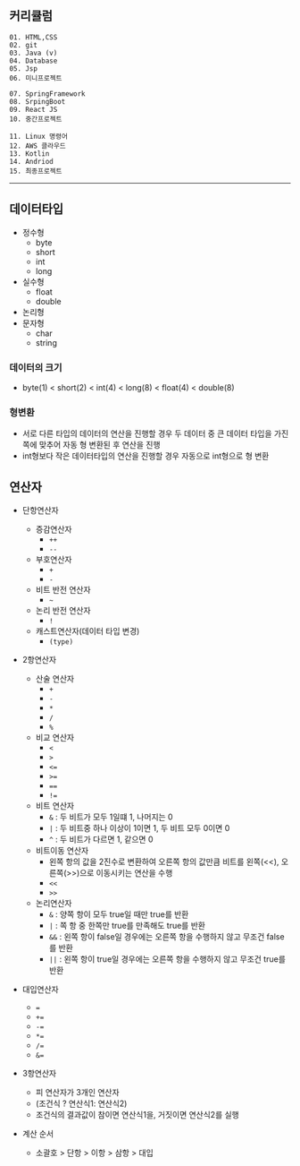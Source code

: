 ## 커리큘럼
```
01. HTML,CSS  
02. git 
03. Java (v)
04. Database
05. Jsp
06. 미니프로젝트

07. SpringFramework
08. SrpingBoot
09. React JS
10. 중간프로젝트

11. Linux 명령어
12. AWS 클라우드
13. Kotlin
14. Andriod
15. 최종프로젝트
```
---


## 데이터타입
+ 정수형
    + byte
    + short
    + int
    + long
+ 실수형
    + float
    + double
+ 논리형
+ 문자형
    + char 
    + string

### 데이터의 크기
+  byte(1) < short(2) < int(4) < long(8) < float(4) < double(8)

### 형변환
- 서로 다른 타입의 데이터의 연산을 진행할 경우 두 데이터 중 큰 데이터 타입을 가진 쪽에 맞추어 자동 형 변환된 후 연산을 진행
- int형보다 작은 데이터타입의 연산을 진행할 경우 자동으로 int형으로 형 변환


## 연산자
+ 단항연산자
    + 증감연산자
        + ``++``
        + ``--``
    + 부호연산자
        + ``+``
        + ``-``
    + 비트 반전 연산자
        + ```~```
    + 논리 반전 연산자
        + ``!``
    + 캐스트연산자(데이터 타입 변경)
        + ``(type)``


+ 2항연산자
    + 산술 연산자
        + ``+``
        + ``-``
        + ``*``
        + ``/``
        + ``%``
    + 비교 연산자
        + ``<``
        + ``>``
        + ``<=``
        + ``>=``
        + ``==``
        + ``!=``
    + 비트 연산자
        + ``&`` : 두 비트가 모두 1일떄 1, 나머지는 0
        + ``|`` : 두 비트중 하나 이상이 1이면 1, 두 비트 모두 0이면 0
        + ``^`` : 두 비트가 다르면 1, 같으면 0
    + 비트이동 연산자
        + 왼쪽 항의 값을 2진수로 변환하여 오른쪽 항의 값만큼 비트를 왼쪽(<<), 오른쪽(>>)으로 이동시키는 연산을 수행
        + ``<<``
        + ``>>`` 
    + 논리연산자
        + ``&`` : 양쪽 항이 모두 true일 때만 true를 반환
        + ``|`` : 쪽 항 중 한쪽만 true를 만족해도 true를 반환
        + ``&&`` : 왼쪽 항이 false일 경우에는 오른쪽 항을 수행하지 않고 무조건 false를 반환
        + ``||`` : 왼쪽 항이 true일 경우에는 오른쪽 항을 수행하지 않고 무조건 true를 반환


+ 대입연산자
    + ``=``
    + ``+=``
    + ``-=``
    + ``*=``
    + ``/=``
    + ``&=``


+ 3항연산자
    + 피 연산자가 3개인 연산자
    + (조건식 ? 연산식1: 연산식2)
    + 조건식의 결과값이 참이면 연산식1을, 거짓이면 연산식2를 실행

+ 계산 순서
    + 소괄호 > 단항 > 이항 > 삼항 > 대입
